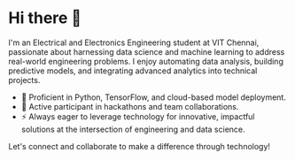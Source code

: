 # Hi there 👋

I'm an Electrical and Electronics Engineering student at VIT Chennai, passionate about harnessing data science and machine learning to address real-world engineering problems. I enjoy automating data analysis, building predictive models, and integrating advanced analytics into technical projects.

- 🔧 Proficient in Python, TensorFlow, and cloud-based model deployment.
- 🚀 Active participant in hackathons and team collaborations.
- ⚡ Always eager to leverage technology for innovative, impactful solutions at the intersection of engineering and data science.

Let's connect and collaborate to make a difference through technology!
